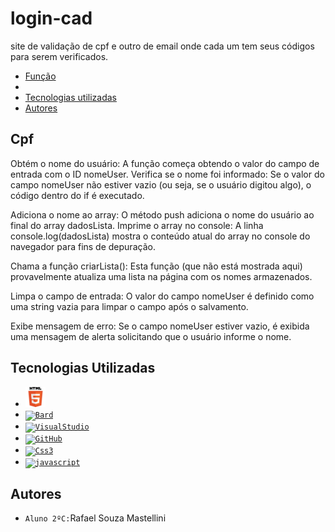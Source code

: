 # login-cad
site de validação de cpf e outro de email onde cada um tem seus códigos para serem verificados.

* [Função ](#cpf)
* 
* [Tecnologias utilizadas](#tecnologias-utilizadas)
* [Autores](#autores)

## Cpf

Obtém o nome do usuário: A função começa obtendo o valor do campo de entrada com o ID nomeUser.
Verifica se o nome foi informado: Se o valor do campo nomeUser não estiver vazio (ou seja, se o usuário digitou algo), o código dentro do if é executado.

Adiciona o nome ao array: O método push adiciona o nome do usuário ao final do array dadosLista.
Imprime o array no console: A linha console.log(dadosLista) mostra o conteúdo atual do array no console do navegador para fins de depuração.

Chama a função criarLista(): Esta função (que não está mostrada aqui) provavelmente atualiza uma lista na página com os nomes armazenados.

Limpa o campo de entrada: O valor do campo nomeUser é definido como uma string vazia para limpar o campo após o salvamento.

Exibe mensagem de erro: Se o campo nomeUser estiver vazio, é exibida uma mensagem de alerta solicitando que o usuário informe o nome.

## Tecnologias Utilizadas
* [<code><img height="32" src="https://raw.githubusercontent.com/github/explore/80688e429a7d4ef2fca1e82350fe8e3517d3494d/topics/html/html.png" alt="HTML5"/></code>](https://developer.mozilla.org/pt-BR/docs/Web/HTML)
* [<code><img height="32" src="https://blog.netscandigital.com/wp-content/uploads/2023/07/O-que-e-o-Google-Bard.png" alt="Bard"/></code>](https://bard.google.com/chat?hl=pt)
* [<code><img height="32" src="https://img.shields.io/badge/VSCode-0078D4?style=for-the-badge&logo=visual%20studio%20code&logoColor=white" alt="VisualStudio"/></code>](https://code.visualstudio.com/)
* [<code><img height="32" src="https://img.shields.io/badge/GitHub-100000?style=for-the-badge&logo=github&logoColor=white" alt="GitHub"/></code>](https://github.com/)
* [<code><img height="32" src="https://upload.wikimedia.org/wikipedia/commons/thumb/d/d5/CSS3_logo_and_wordmark.svg/1200px-CSS3_logo_and_wordmark.svg.png" alt="Css3"/></code>](https://developer.mozilla.org/pt-BR/docs/Web/CSS)
* [<code><img height="32" src="https://upload.wikimedia.org/wikipedia/commons/thumb/9/99/Unofficial_JavaScript_logo_2.svg/1200px-Unofficial_JavaScript_logo_2.svg.png" alt="javascript"/></code>](https://developer.mozilla.org/pt-BR/docs/Web/JavaScript)

## Autores
* ``Aluno 2ºC:``Rafael Souza Mastellini